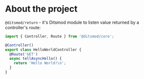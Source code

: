 # About the project

`@ditsmod/return` - it's Ditsmod module to listen value returned by a controller's route:

```ts
import { Controller, Route } from '@ditsmod/core';

@Controller()
export class HelloWorldController {
  @Route('GET')
  async tellAsyncHello() {
    return 'Hello World!\n';
  }
}
```
